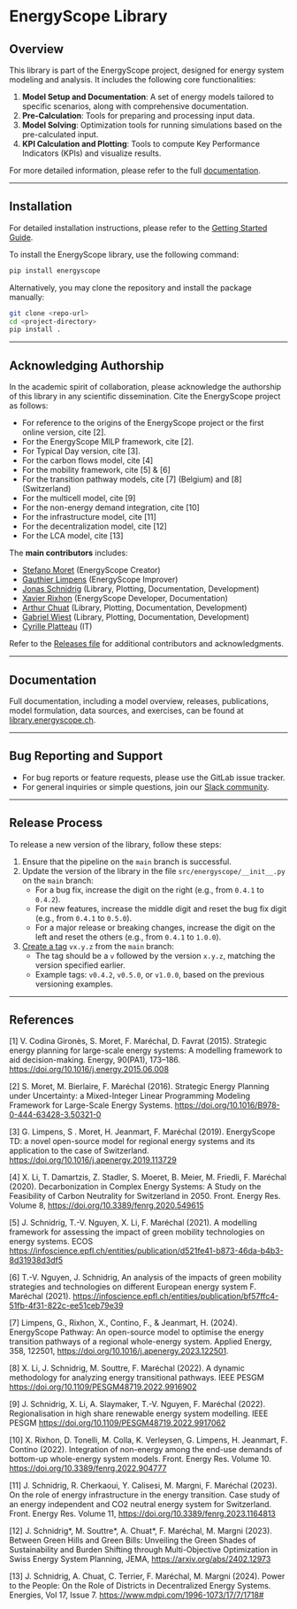 # EnergyScope Library

## Overview

This library is part of the EnergyScope project, designed for energy system modeling and analysis. It includes the following core functionalities:

1.  **Model Setup and Documentation**: A set of energy models tailored to specific scenarios, along with comprehensive documentation.
2.  **Pre-Calculation**: Tools for preparing and processing input data.
3.  **Model Solving**: Optimization tools for running simulations based on the pre-calculated input.
4.  **KPI Calculation and Plotting**: Tools to compute Key Performance Indicators (KPIs) and visualize results.

For more detailed information, please refer to the full [documentation](https://library.energyscope.ch).

------------------------------------------------------------------------

## Installation

For detailed installation instructions, please refer to the [Getting Started Guide](https://library.energyscope.ch).

To install the EnergyScope library, use the following command:

``` bash
pip install energyscope
```

Alternatively, you may clone the repository and install the package manually:

``` bash
git clone <repo-url>
cd <project-directory>
pip install .
```

------------------------------------------------------------------------

## Acknowledging Authorship

In the academic spirit of collaboration, please acknowledge the authorship of this library in any scientific dissemination. Cite the EnergyScope project as follows:

-   For reference to the origins of the EnergyScope project or the first online version, cite \[2\].
-   For the EnergyScope MILP framework, cite \[2\].
-   For Typical Day version, cite \[3\].
-   For the carbon flows model, cite \[4\]
-   For the mobility framework, cite \[5\] & \[6\]
-   For the transition pathway models, cite \[7\] (Belgium) and \[8\] (Switzerland)
-   For the multicell model, cite \[9\]
-   For the non-energy demand integration, cite \[10\]
-   For the infrastructure model, cite \[11\]
-   For the decentralization model, cite \[12\]
-   For the LCA model, cite \[13\]

The **main contributors** includes:

-   [Stefano Moret](mailto:morets@ethz.ch) (EnergyScope Creator)
-   [Gauthier Limpens](mailto:gauthier.limpens@uclouvain.be) (EnergyScope Improver)
-   [Jonas Schnidrig](mailto:jonas.schnidrig@hevs.ch) (Library, Plotting, Documentation, Development)
-   [Xavier Rixhon](mailto:xavier.rixhon@uclouvain.be) (EnergyScope Developer, Documentation)
-   [Arthur Chuat](mailto:arthur.chuat@epfl.ch) (Library, Plotting, Documentation, Development)
-   [Gabriel Wiest](mailto:gwiest@ethz.ch) (Library, Plotting, Documentation, Development)
-   [Cyrille Platteau](mailto:cyrille.platteau@epfl.ch) (IT)

Refer to the [Releases file](./Releases.rst) for additional contributors and acknowledgments.

------------------------------------------------------------------------

## Documentation

Full documentation, including a model overview, releases, publications, model formulation, data sources, and exercises, can be found at [library.energyscope.ch](https://library.energyscope.ch).

------------------------------------------------------------------------

## Bug Reporting and Support

-   For bug reports or feature requests, please use the GitLab issue tracker.
-   For general inquiries or simple questions, join our [Slack community](https://join.slack.com/t/energyscopecommunity/shared_invite/zt-2qvzddo04-FaSMPFpiE88xbXEgpnSmdA).

------------------------------------------------------------------------

## Release Process

To release a new version of the library, follow these steps:

1.  Ensure that the pipeline on the `main` branch is successful.
2.  Update the version of the library in the file `src/energyscope/__init__.py` on the `main` branch:
    -   For a bug fix, increase the digit on the right (e.g., from `0.4.1` to `0.4.2`).
    -   For new features, increase the middle digit and reset the bug fix digit (e.g., from `0.4.1` to `0.5.0`).
    -   For a major release or breaking changes, increase the digit on the left and reset the others (e.g., from `0.4.1` to `1.0.0`).
3.  [Create a tag](https://www.gitlab.com/energyscope/energyscope/-/tags) `vx.y.z` from the `main` branch:
    -   The tag should be a `v` followed by the version `x.y.z`, matching the version specified earlier.
    -   Example tags: `v0.4.2`, `v0.5.0`, or `v1.0.0`, based on the previous versioning examples.

------------------------------------------------------------------------

## References

\[1\] V. Codina Gironès, S. Moret, F. Maréchal, D. Favrat
(2015). Strategic energy planning for large-scale energy systems: A
modelling framework to aid decision-making. Energy, 90(PA1), 173–186. <https://doi.org/10.1016/j.energy.2015.06.008>

\[2\] S. Moret, M. Bierlaire, F. Maréchal (2016). Strategic
Energy Planning under Uncertainty: a Mixed-Integer Linear Programming
Modeling Framework for Large-Scale Energy Systems. <https://doi.org/10.1016/B978-0-444-63428-3.50321-0>

\[3\] G. Limpens, S . Moret, H. Jeanmart, F. Maréchal (2019). EnergyScope TD:
a novel open-source model for regional energy systems and its
application to the case of Switzerland. <https://doi.org/10.1016/j.apenergy.2019.113729>

\[4\] X. Li, T. Damartzis, Z. Stadler, S. Moeret, B. Meier, M. Friedli, F. Maréchal (2020). Decarbonization in Complex Energy Systems: A Study on the Feasibility of Carbon Neutrality for Switzerland in 2050. Front. Energy Res. Volume 8, <https://doi.org/10.3389/fenrg.2020.549615>

\[5\] J. Schnidrig, T.-V. Nguyen, X. Li, F. Maréchal (2021). A modelling framework for assessing the impact of green mobility technologies on energy systems. ECOS <https://infoscience.epfl.ch/entities/publication/d521fe41-b873-46da-b4b3-8d31938d3df5>

\[6\] T.-V. Nguyen, J. Schnidrig, An analysis of the impacts of green mobility strategies and technologies on different European energy system F. Maréchal (2021). https://infoscience.epfl.ch/entities/publication/bf57ffc4-51fb-4f31-822c-ee51ceb79e39

\[7\] Limpens, G., Rixhon, X., Contino, F., & Jeanmart, H. (2024). EnergyScope Pathway: An open-source model to optimise the energy transition pathways of a regional whole-energy system. Applied Energy, 358, 122501, https://doi.org/10.1016/j.apenergy.2023.122501.

\[8\] X. Li, J. Schnidrig, M. Souttre, F. Maréchal (2022). A dynamic methodology for analyzing energy transitional pathways. IEEE PESGM <https://doi.org/10.1109/PESGM48719.2022.9916902>

\[9\] J. Schnidrig, X. Li, A. Slaymaker, T.-V. Nguyen, F. Maréchal (2022). Regionalisation in high share renewable energy system modelling. IEEE PESGM <https://doi.org/10.1109/PESGM48719.2022.9917062>

\[10\] X. Rixhon, D. Tonelli, M. Colla, K. Verleysen, G. Limpens, H. Jeanmart, F. Contino (2022). Integration of non-energy among the end-use demands of bottom-up whole-energy system models. Front. Energy Res. Volume 10. <https://doi.org/10.3389/fenrg.2022.904777>

\[11\] J. Schnidrig, R. Cherkaoui, Y. Calisesi, M. Margni, F. Maréchal (2023). On the role of energy infrastructure in the energy transition. Case study of an energy independent and CO2 neutral energy system for Switzerland. Front. Energy Res. Volume 11, <https://doi.org/10.3389/fenrg.2023.1164813>

\[12\]  J. Schnidrig*, M. Souttre*, A. Chuat*, F. Maréchal, M. Margni (2023). Between Green Hills and Green Bills: Unveiling the Green Shades of Sustainability and Burden Shifting through Multi-Objective Optimization in Swiss Energy System Planning, JEMA, <https://arxiv.org/abs/2402.12973>

\[13\] J. Schnidrig, A. Chuat, C. Terrier, F. Maréchal, M. Margni (2024). Power to the People: On the Role of Districts in Decentralized Energy Systems. Energies, Vol 17, Issue 7. <https://www.mdpi.com/1996-1073/17/7/1718#>
